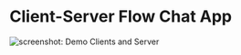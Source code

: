 # Client-Server Flow Chat App

![screenshot: Demo Clients and Server](https://cdn.screencast.com/uploads/g000302vdLaewneAmowxFUYUZ5jJA/Chat.png?sv=2022-11-02&st=2023-10-05T12%3A50%3A48Z&se=2023-10-06T12%3A50%3A48Z&sr=b&sp=r&sig=IgjwYTTDY1zKD%2FWkKwLD9HO2dUgp4Ed9IvkLQ3Fa1dk%3D)
